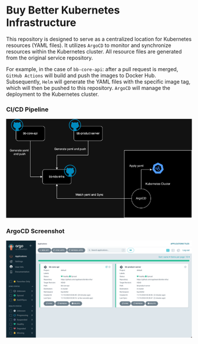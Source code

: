 # Buy Better Kubernetes Infrastructure

This repository is designed to serve as a centralized location for Kubernetes resources (YAML files). It utilizes `ArgoCD` to monitor and synchronize resources within the Kubernetes cluster. All resource files are generated from the original service repository.

For example, in the case of `bb-core-api`: after a pull request is merged, `GitHub Actions` will build and push the images to Docker Hub. Subsequently, `Helm` will generate the YAML files with the specific image tag, which will then be pushed to this repository. `ArgoCD` will manage the deployment to the Kubernetes cluster.

### CI/CD Pipeline

![img](https://github.com/opplieam/bb-k8s-infra/blob/main/k8s.drawio.png?raw=true)

### ArgoCD Screenshot

![img](https://github.com/opplieam/bb-k8s-infra/blob/main/argocd-ss.png?raw=true)
